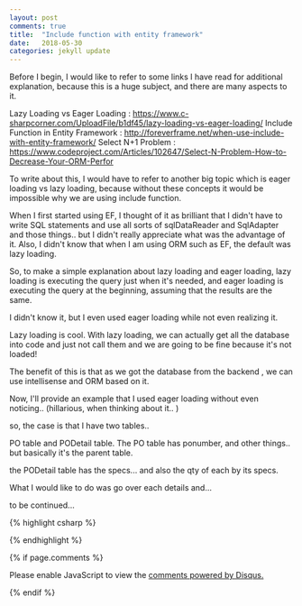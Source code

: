 ```yaml
---
layout: post
comments: true
title:  "Include function with entity framework"
date:   2018-05-30
categories: jekyll update
---
```


Before I begin, I would like to refer to some links I have read for additional explanation,
because this is a huge subject, and there are many aspects to it.

Lazy Loading vs Eager Loading : https://www.c-sharpcorner.com/UploadFile/b1df45/lazy-loading-vs-eager-loading/
Include Function in Entity Framework : http://foreverframe.net/when-use-include-with-entity-framework/
Select N+1 Problem : https://www.codeproject.com/Articles/102647/Select-N-Problem-How-to-Decrease-Your-ORM-Perfor

To write about this, I would have to refer to another big topic which is 
eager loading vs lazy loading, because without these concepts it would be impossible 
why we are using include function.

When I first started using EF, I thought of it as brilliant that I didn't have to 
write SQL statements and use all sorts of sqlDataReader and SqlAdapter and 
those things.. but I didn't  really appreciate what was the advantage of it.
Also, I didn't know that when I am using ORM such as EF, the default was lazy loading.

So, to make a simple explanation about lazy loading and eager loading, 
lazy loading is executing the query just when it's needed,
and eager loading is executing the query at the beginning, 
assuming that the results are the same. 

I didn't know it, but I even used eager loading
while not even realizing it.

Lazy loading is cool. 
With lazy loading, we can actually get 
all the database into code and just not call them
and we are going to be fine because it's not loaded!

The benefit of this is that as we got the database from the backend ,
we can use intellisense and ORM based on it.

Now, I'll provide an example that I used eager loading 
without even noticing.. (hillarious, when thinking about it.. )

so, the case is that I have two tables.. 

PO table and PODetail table.
The PO table has ponumber, and other things.. but basically it's the parent table.

the PODetail table has the specs... and also the qty of each by its specs.

What I would like to do was go over each details and...

to be continued...


{% highlight csharp %}

{% endhighlight %}


{% if page.comments %} 
<div id="disqus_thread"></div>
<script>

/**
*  RECOMMENDED CONFIGURATION VARIABLES: EDIT AND UNCOMMENT THE SECTION BELOW TO INSERT DYNAMIC VALUES FROM YOUR PLATFORM OR CMS.
*  LEARN WHY DEFINING THESE VARIABLES IS IMPORTANT: https://disqus.com/admin/universalcode/#configuration-variables*/
/*
var disqus_config = function () {
this.page.url = PAGE_URL;  // Replace PAGE_URL with your page's canonical URL variable
this.page.identifier = PAGE_IDENTIFIER; // Replace PAGE_IDENTIFIER with your page's unique identifier variable
};
*/
(function() { // DON'T EDIT BELOW THIS LINE
var d = document, s = d.createElement('script');
s.src = 'https://https-jinmc-github-io-programmingtips.disqus.com/embed.js';
s.setAttribute('data-timestamp', +new Date());
(d.head || d.body).appendChild(s);
})();
</script>
<noscript>Please enable JavaScript to view the <a href="https://disqus.com/?ref_noscript">comments powered by Disqus.</a></noscript>
                            

 {% endif %}